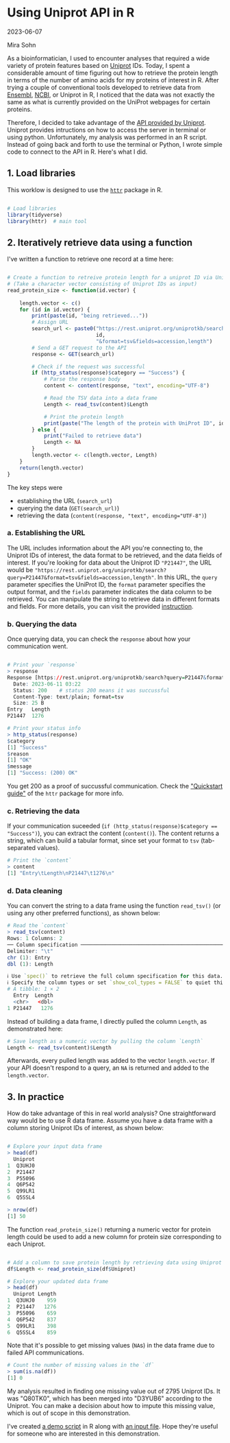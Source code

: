 Using Uniprot API in R
======================

2023-06-07

Mira Sohn

As a bioinformatician, I used to encounter analyses that required a wide variety of protein features based on [Uniprot](https://www.uniprot.org/) IDs. Today, I spent a considerable amount of time figuring out how to retrieve the protein length in terms of the number of amino acids for my proteins of interest in R. After trying a couple of conventional tools developed to retrieve data from [Ensembl](https://useast.ensembl.org/index.html), [NCBI](https://www.ncbi.nlm.nih.gov/), or Uniprot in R, I noticed that the data was not exactly the same as what is currently provided on the UniProt webpages for certain proteins. 

Therefore, I decided to take advantage of the [API provided by Uniprot](https://www.uniprot.org/help/api). Uniprot provides intructions on how to access the server in terminal or using python. Unfortunately, my analysis was performed in an R script. Instead of going back and forth to use the terminal or Python, I wrote simple code to connect to the API in R. Here's what I did.

## 1. Load libraries

This worklow is designed to use the [`httr`](https://httr.r-lib.org/index.html) package in R.

```r

# Load libraries
library(tidyverse)
library(httr)  # main tool

```

## 2. Iteratively retrieve data using a function

I've written a function to retrieve one record at a time here:

```r

# Create a function to retreive protein length for a uniprot ID via Uniprot API
# (Take a character vector consisting of Uniprot IDs as input)
read_protein_size <- function(id.vector) { 
    
    length.vector <- c()
    for (id in id.vector) {
        print(paste(id, "being retrieved..."))
        # Assign URL
        search_url <- paste0("https://rest.uniprot.org/uniprotkb/search?query=",
                             id,
                             "&format=tsv&fields=accession,length")
        # Send a GET request to the API
        response <- GET(search_url)

        # Check if the request was successful
        if (http_status(response)$category == "Success") {
            # Parse the response body
            content <- content(response, "text", encoding="UTF-8")

            # Read the TSV data into a data frame
            Length <- read_tsv(content)$Length

            # Print the protein length
            print(paste("The length of the protein with UniProt ID", id, "is", Length, "amino acids."))
        } else {
            print("Failed to retrieve data")
            Length <- NA
        }
        length.vector <- c(length.vector, Length)
    }
    return(length.vector)
}

```

The key steps were

- establishing the URL (`search_url`)
- querying the data (`GET(search_url)`)
- retrieving the data (`content(response, "text", encoding="UTF-8")`)

### a. Establishing the URL

The URL includes information about the API you're connecting to, the Uniprot IDs of interest, the data format to be retrieved, and the data fields of interest. If you're looking for data about the Uniprot ID `"P21447"`, the URL would be `"https://rest.uniprot.org/uniprotkb/search?query=P21447&format=tsv&fields=accession,length"`. In this URL, the `query` parameter specifies the UniProt ID, the `format` parameter specifies the output format, and the `fields` parameter indicates the data column to be retrieved. You can manipulate the string to retrieve data in different formats and fields. For more details, you can visit the provided [instruction](https://www.uniprot.org/help/api_queries).

### b. Querying the data

Once querying data, you can check the `response` about how your communication went.

```r

# Print your `response`
> response
Response [https://rest.uniprot.org/uniprotkb/search?query=P21447&format=tsv&fields=accession,length]
  Date: 2023-06-11 03:22
  Status: 200    # status 200 means it was succussful
  Content-Type: text/plain; format=tsv
  Size: 25 B
Entry   Length
P21447  1276

# Print your status info
> http_status(response)
$category
[1] "Success"
$reason
[1] "OK"
$message
[1] "Success: (200) OK"

```

You get 200 as a proof of succussful communication. Check the ["Quickstart guide"](https://cran.r-project.org/web/packages/httr/vignettes/quickstart.html) of the `httr` package for more info.

### c. Retrieving the data

If your communication suceeded (`if (http_status(response)$category == "Success")`), you can extract the content (`content()`). The content returns a string, which can build a tabular format, since set your format to `tsv` (tab-separated values).

```r
# Print the `content`
> content
[1] "Entry\tLength\nP21447\t1276\n"
```

### d. Data cleaning

You can convert the string to a data frame using the function `read_tsv()` (or using any other preferred functions), as shown below:

```r
# Read the `content`
> read_tsv(content)
Rows: 1 Columns: 2
── Column specification ───────────────────────────────────────────────────────────────────────────────────────────────
Delimiter: "\t"
chr (1): Entry
dbl (1): Length

ℹ Use `spec()` to retrieve the full column specification for this data.
ℹ Specify the column types or set `show_col_types = FALSE` to quiet this message.
# A tibble: 1 × 2
  Entry  Length
  <chr>   <dbl>
1 P21447   1276

```

Instead of building a data frame, I directly pulled the column `Length`, as demonstrated here:


```r
# Save length as a numeric vector by pulling the column `Length`
Length <- read_tsv(content)$Length
```

Afterwards, every pulled length was added to the vector `length.vector`. If your API doesn't respond to a query, an `NA` is returned and added to the `length.vector`.

## 3. In practice

How do take advantage of this in real world analysis? One straightforward way would be to use R data frame. Assume you have a data frame with a column storing Uniprot IDs of interest, as shown below:

```r

# Explore your input data frame
> head(df)
  Uniprot
1  Q3UHJ0
2  P21447
3  P55096
4  Q6P542
5  Q99LR1
6  Q5SSL4

> nrow(df)
[1] 50

```

The function `read_protein_size()` returning a numeric vector for protein length could be used to add a new column for protein size corresponding to each Uniprot.

```r

# Add a column to save protein length by retrieving data using Uniprot API
df$Length <- read_protein_size(df$Uniprot)

# Explore your updated data frame
> head(df)
  Uniprot Length
1  Q3UHJ0    959
2  P21447   1276
3  P55096    659
4  Q6P542    837
5  Q99LR1    398
6  Q5SSL4    859
```

Note that it's possible to get missing values (`NA`s) in the data frame due to failed API communications.

```r
# Count the number of missing values in the `df`
> sum(is.na(df))
[1] 0
```

My analysis resulted in finding one missing value out of 2795 Uniprot IDs. It was "Q80TK0", which has been merged into "D3YUB6" according to the Uniprot. You can make a decision about how to impute this missing value, which is out of scope in this demonstration.

I've created [a demo script](https://github.com/Mira0507/uniprot_api/blob/main/api_demo.Rmd) in R along with [an input file](https://github.com/Mira0507/uniprot_api/blob/main/uniprot_input_demo.txt). Hope they're useful for someone who are interested in this demonstration.
